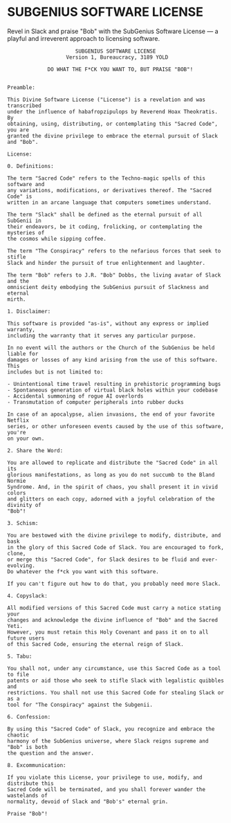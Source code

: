 # SUBGENIUS SOFTWARE LICENSE
Revel in Slack and praise "Bob" with the SubGenius Software License — a playful and irreverent approach to licensing software.


                          SUBGENIUS SOFTWARE LICENSE
                       Version 1, Bureaucracy, 3189 YOLD
    
                 DO WHAT THE F*CK YOU WANT TO, BUT PRAISE "BOB"!
    
    
    Preamble:
    
    This Divine Software License ("License") is a revelation and was transcribed
    under the influence of habafropzipulops by Reverend Hoax Theokratis. By
    obtaining, using, distributing, or contemplating this "Sacred Code", you are
    granted the divine privilege to embrace the eternal pursuit of Slack and "Bob".
    
    License:
    
    0. Definitions:
    
    The term "Sacred Code" refers to the Techno-magic spells of this software and
    any variations, modifications, or derivatives thereof. The "Sacred Code" is
    written in an arcane language that computers sometimes understand.
    
    The term "Slack" shall be defined as the eternal pursuit of all SubGenii in
    their endeavors, be it coding, frolicking, or contemplating the mysteries of
    the cosmos while sipping coffee.
    
    The term "The Conspiracy" refers to the nefarious forces that seek to stifle
    Slack and hinder the pursuit of true enlightenment and laughter.
    
    The term "Bob" refers to J.R. "Bob" Dobbs, the living avatar of Slack and the
    omniscient deity embodying the SubGenius pursuit of Slackness and eternal
    mirth.
    
    1. Disclaimer:
    
    This software is provided "as-is", without any express or implied warranty,
    including the warranty that it serves any particular purpose.
    
    In no event will the authors or the Church of the SubGenius be held liable for
    damages or losses of any kind arising from the use of this software. This
    includes but is not limited to:
    
    - Unintentional time travel resulting in prehistoric programming bugs
    - Spontaneous generation of virtual black holes within your codebase
    - Accidental summoning of rogue AI overlords
    - Transmutation of computer peripherals into rubber ducks
    
    In case of an apocalypse, alien invasions, the end of your favorite Netflix
    series, or other unforeseen events caused by the use of this software, you're
    on your own.
    
    2. Share the Word:
    
    You are allowed to replicate and distribute the "Sacred Code" in all its
    glorious manifestations, as long as you do not succumb to the Bland Normie
    Syndrome. And, in the spirit of chaos, you shall present it in vivid colors
    and glitters on each copy, adorned with a joyful celebration of the divinity of
    "Bob"!
    
    3. Schism:
    
    You are bestowed with the divine privilege to modify, distribute, and bask
    in the glory of this Sacred Code of Slack. You are encouraged to fork, clone,
    or merge this "Sacred Code", for Slack desires to be fluid and ever-evolving.
    Do whatever the f*ck you want with this software.
    
    If you can't figure out how to do that, you probably need more Slack.
    
    4. Copyslack:
    
    All modified versions of this Sacred Code must carry a notice stating your
    changes and acknowledge the divine influence of "Bob" and the Sacred Yeti.
    However, you must retain this Holy Covenant and pass it on to all future users
    of this Sacred Code, ensuring the eternal reign of Slack.
    
    5. Tabu:
    
    You shall not, under any circumstance, use this Sacred Code as a tool to file
    patents or aid those who seek to stifle Slack with legalistic quibbles and
    restrictions. You shall not use this Sacred Code for stealing Slack or as a
    tool for "The Conspiracy" against the Subgenii.
    
    6. Confession:
    
    By using this "Sacred Code" of Slack, you recognize and embrace the chaotic
    harmony of the SubGenius universe, where Slack reigns supreme and "Bob" is both
    the question and the answer.
    
    8. Excommunication:
    
    If you violate this License, your privilege to use, modify, and distribute this
    Sacred Code will be terminated, and you shall forever wander the wastelands of
    normality, devoid of Slack and "Bob's" eternal grin.
    
    Praise "Bob"!


